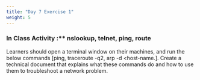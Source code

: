 ```yaml
---
title: "Day 7 Exercise 1"
weight: 5
---
```


### In Class Activity :** nslookup, telnet, ping, route  

Learners should open a terminal window on their machines, and run the below commands [ping, traceroute -q2, arp -d &lt;host-name.]. Create a technical document that explains what these commands do and how to use them to troubleshoot a network problem. 

